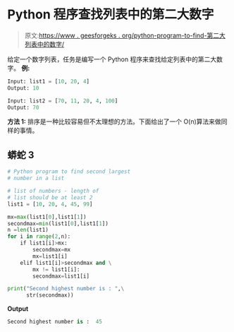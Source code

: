 # Python 程序查找列表中的第二大数字

> 原文:[https://www . geesforgeks . org/python-program-to-find-第二大列表中的数字/](https://www.geeksforgeeks.org/python-program-to-find-second-largest-number-in-a-list/)

给定一个数字列表，任务是编写一个 Python 程序来查找给定列表中的第二大数字。
**例:**

```py
Input: list1 = [10, 20, 4]
Output: 10

Input: list2 = [70, 11, 20, 4, 100]
Output: 70
```

**方法 1:** 排序是一种比较容易但不太理想的方法。下面给出了一个 O(n)算法来做同样的事情。

## 蟒蛇 3

```py
# Python program to find second largest
# number in a list

# list of numbers - length of
# list should be at least 2
list1 = [10, 20, 4, 45, 99]

mx=max(list1[0],list1[1])
secondmax=min(list1[0],list1[1])
n =len(list1)
for i in range(2,n):
    if list1[i]>mx:
        secondmax=mx
        mx=list1[i]
    elif list1[i]>secondmax and \
        mx != list1[i]:
        secondmax=list1[i]

print("Second highest number is : ",\
      str(secondmax))
```

**Output**

```py
Second highest number is :  45
```